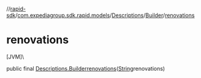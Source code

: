 //[rapid-sdk](../../../../index.md)/[com.expediagroup.sdk.rapid.models](../../index.md)/[Descriptions](../index.md)/[Builder](index.md)/[renovations](renovations.md)

# renovations

[JVM]\

public final [Descriptions.Builder](index.md)[renovations](renovations.md)([String](https://docs.oracle.com/javase/8/docs/api/java/lang/String.html)renovations)

